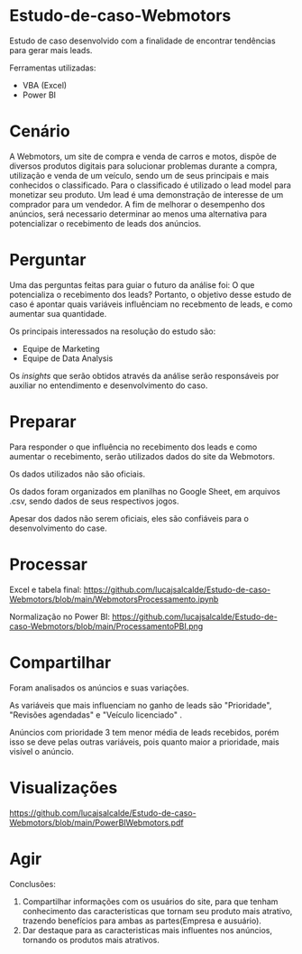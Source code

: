 # Estudo-de-caso-Webmotors
Estudo de caso desenvolvido com a finalidade de encontrar tendências para gerar mais leads.

Ferramentas utilizadas:

- VBA (Excel)
- Power BI




# Cenário

A Webmotors, um site de compra e venda de carros e motos, dispõe de diversos produtos digitais para solucionar problemas durante a 
compra, utilização e venda de um veículo, sendo um de seus principais e mais conhecidos o 
classificado. Para o classificado é utilizado o lead model para monetizar seu produto. 
Um lead é uma demonstração de interesse de um comprador para um vendedor. 
A fim de melhorar o desempenho dos anúncios, será necessario determinar ao menos uma alternativa para 
potencializar o recebimento de leads dos anúncios.

# Perguntar

Uma das perguntas feitas para guiar o futuro da análise foi: O que potencializa o recebimento dos leads?
Portanto, o objetivo desse estudo de caso é apontar quais variáveis influênciam no recebmento de leads, e como
aumentar sua quantidade.

Os principais interessados na resolução do estudo são:

* Equipe de Marketing 
* Equipe de Data Analysis

Os *insights* que serão obtidos através da análise serão responsáveis por auxiliar no entendimento e desenvolvimento do caso.

# Preparar

Para responder o que influência no recebimento dos leads e como aumentar o recebimento, serão utilizados dados do site da Webmotors.

Os dados utilizados não são oficiais.

Os dados foram organizados em planilhas no Google Sheet, em arquivos .csv, sendo dados de seus respectivos jogos.

Apesar dos dados não serem oficiais, eles são confiáveis para o desenvolvimento do case.

# Processar

Excel e tabela final: https://github.com/lucajsalcalde/Estudo-de-caso-Webmotors/blob/main/WebmotorsProcessamento.ipynb

Normalização no Power BI: https://github.com/lucajsalcalde/Estudo-de-caso-Webmotors/blob/main/ProcessamentoPBI.png

# Compartilhar

Foram analisados os anúncios e suas variações.

As variáveis que mais influenciam no ganho de leads são "Prioridade", "Revisões agendadas" e "Veículo licenciado" .

Anúncios com prioridade 3 tem menor média de leads recebidos, porém isso se deve pelas outras variáveis, pois quanto maior a prioridade, mais visível o anúncio.

# Visualizações

https://github.com/lucajsalcalde/Estudo-de-caso-Webmotors/blob/main/PowerBIWebmotors.pdf

# Agir

Conclusões:

1. Compartilhar informações com os usuários do site, para que tenham conhecimento das caracteristicas que tornam seu produto mais atrativo, trazendo benefícios para ambas as partes(Empresa e ausuário). 
2. Dar destaque para as caracteristicas mais influentes nos anúncios, tornando os produtos mais atrativos.


